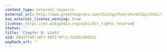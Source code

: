 ```yaml
---
content_type: external-resource
external_url: http://www.greenteapress.com/thinkpython/thinkCSpy/html/chap08.html
has_external_license_warning: true
license: https://en.wikipedia.org/wiki/All_rights_reserved
status: ''
title: 'Chapter 8: Lists'
uid: 88437f49-14f7-40f2-9fc1-72d35c5bd312
wayback_url: ''
---
```

